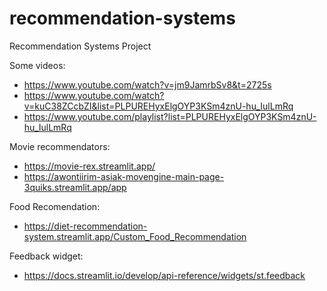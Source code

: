 # recommendation-systems
Recommendation Systems Project

Some videos:

- https://www.youtube.com/watch?v=jm9JamrbSv8&t=2725s
- https://www.youtube.com/watch?v=kuC38ZCcbZI&list=PLPUREHyxElgOYP3KSm4znU-hu_IulLmRq
- https://www.youtube.com/playlist?list=PLPUREHyxElgOYP3KSm4znU-hu_IulLmRq

Movie recommendators:
- https://movie-rex.streamlit.app/
- https://awontiirim-asiak-movengine-main-page-3quiks.streamlit.app/app

Food Recomendation:
- https://diet-recommendation-system.streamlit.app/Custom_Food_Recommendation

Feedback widget:
- https://docs.streamlit.io/develop/api-reference/widgets/st.feedback